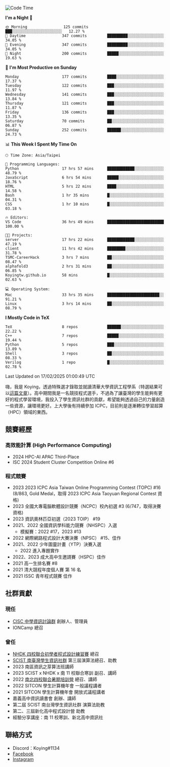 <!--START_SECTION:waka-->
![Code Time](http://img.shields.io/badge/Code%20Time-1%2C376%20hrs%2030%20mins-blue)

**I'm a Night 🦉** 

```text
🌞 Morning                125 commits         ███░░░░░░░░░░░░░░░░░░░░░░   12.27 % 
🌆 Daytime                347 commits         █████████░░░░░░░░░░░░░░░░   34.05 % 
🌃 Evening                347 commits         █████████░░░░░░░░░░░░░░░░   34.05 % 
🌙 Night                  200 commits         █████░░░░░░░░░░░░░░░░░░░░   19.63 % 
```
📅 **I'm Most Productive on Sunday** 

```text
Monday                   177 commits         ████░░░░░░░░░░░░░░░░░░░░░   17.37 % 
Tuesday                  122 commits         ███░░░░░░░░░░░░░░░░░░░░░░   11.97 % 
Wednesday                141 commits         ███░░░░░░░░░░░░░░░░░░░░░░   13.84 % 
Thursday                 121 commits         ███░░░░░░░░░░░░░░░░░░░░░░   11.87 % 
Friday                   136 commits         ███░░░░░░░░░░░░░░░░░░░░░░   13.35 % 
Saturday                 70 commits          ██░░░░░░░░░░░░░░░░░░░░░░░   06.87 % 
Sunday                   252 commits         ██████░░░░░░░░░░░░░░░░░░░   24.73 % 
```


📊 **This Week I Spent My Time On** 

```text
🕑︎ Time Zone: Asia/Taipei

💬 Programming Languages: 
Python                   17 hrs 57 mins      ████████████░░░░░░░░░░░░░   48.79 % 
JavaScript               6 hrs 54 mins       █████░░░░░░░░░░░░░░░░░░░░   18.76 % 
HTML                     5 hrs 22 mins       ████░░░░░░░░░░░░░░░░░░░░░   14.58 % 
Bash                     1 hr 35 mins        █░░░░░░░░░░░░░░░░░░░░░░░░   04.31 % 
CSS                      1 hr 10 mins        █░░░░░░░░░░░░░░░░░░░░░░░░   03.18 % 

🔥 Editors: 
VS Code                  36 hrs 49 mins      █████████████████████████   100.00 % 

🐱‍💻 Projects: 
server                   17 hrs 22 mins      ████████████░░░░░░░░░░░░░   47.19 % 
client                   11 hrs 42 mins      ████████░░░░░░░░░░░░░░░░░   31.78 % 
TSMC-CareerHack          3 hrs 7 mins        ██░░░░░░░░░░░░░░░░░░░░░░░   08.47 % 
alphafold3               2 hrs 31 mins       ██░░░░░░░░░░░░░░░░░░░░░░░   06.85 % 
Koyingtw.github.io       58 mins             █░░░░░░░░░░░░░░░░░░░░░░░░   02.63 % 

💻 Operating System: 
Mac                      33 hrs 35 mins      ███████████████████████░░   91.21 % 
Linux                    3 hrs 14 mins       ██░░░░░░░░░░░░░░░░░░░░░░░   08.79 % 
```

**I Mostly Code in TeX** 

```text
TeX                      8 repos             ██████░░░░░░░░░░░░░░░░░░░   22.22 % 
C++                      7 repos             █████░░░░░░░░░░░░░░░░░░░░   19.44 % 
Python                   5 repos             ███░░░░░░░░░░░░░░░░░░░░░░   13.89 % 
Shell                    3 repos             ██░░░░░░░░░░░░░░░░░░░░░░░   08.33 % 
Verilog                  1 repo              █░░░░░░░░░░░░░░░░░░░░░░░░   02.78 % 
```




 Last Updated on 17/02/2025 01:00:49 UTC
<!--END_SECTION:waka-->


嗨，我是 Koying，透過特殊選才錄取並就讀清華大學資訊工程學系（特選結果可以[這篇文章](https://koyingtw.github.io/2022/10/31/%E7%89%B9%E9%81%B8%E5%BF%83%E5%BE%97/)）。高中期間我是一名競技程式選手，不過為了讓臺灣的學生能夠有更好的程式學習環境，我投入了學生資訊社群的貢獻，希望能夠透過自己的力量創造一些資源，讓環境更好。上大學後有持續參加 ICPC，目前則是逐漸轉往學習超算（HPC）領域的東西。

## 競賽經歷
### 高效能計算 (High Performance Computing)
- 2024 HPC-AI APAC Third-Place
- ISC 2024 Student Cluster Competition Online #6

### 程式競賽
- 2023 2023 ICPC Asia Taiwan Online Programming Contest (TOPC) #16 (8/863, Gold Medal，取得 2023 ICPC Asia Taoyuan Regional Contest 資格)
- 2023 全國大專電腦軟體設計競賽（NCPC）校內初選 #3 (6/747，取得決賽資格)
- 2023 資訊奧林匹亞初選（2023 TOIP） #19
- 2021、2022 全國資訊學科能力競賽（NHSPC）入選
    - 模擬賽：2022 #17，2023 #13
- 2022 網際網路程式設計大賽決賽（NPSC） #15、佳作
- 2021、2022 少年圖靈計畫（YTP）決賽入選
    - 2022 進入專題實作
- 2022、2023 成大高中生邀請賽（HSPC）佳作
- 2021 高一生排名賽 #8
- 2021 清大競程年度個人賽 第 16 名
- 2021 ISSC 青年程式競賽 佳作

## 社群貢獻
### 現任
- [CISC 中學資訊討論群](https://discord.gg/mc9CgJvjZz) 創辦人、管理員
- IONCamp 總召

### 曾任
- [NHDK 四校聯合初學者程式設計練習賽](https://www.facebook.com/profile.php?id=100064076583372) 總召
- [SCIST 南臺灣學生資訊社群](https://www.facebook.com/scist.tw) 第三屆演算法總召、助教
- 2023 南區資訊之芽算法班講師
- 2023 SCIST x NHDK x 南 11 校聯合寒訓 副召、講師
- 2022 [南北四校聯合暑期培訓營](https://github.com/HHSH-CYSH-WGSH-HSNU-Summer-Camp/) 總召、講師
- 2022 SITCON 學生計算機年會 一般議程講者
- 2021 SITCON 學生計算機年會 開放式議程講者
- 嘉義高中資訊讀書會 創辦、講師
- 第二屆 SCIST 南台灣學生資訊社群 演算法助教
- 第二、三屆新化高中程式設計營 助教
- 經驗分享講座：南 11 校寒訓、新北高中資訊社

## 聯絡方式
- Discord：Koying#1134
- [Facebook](https://www.facebook.com/profile.php?id=100015800760577)
- [Instagram](https://www.instagram.com/cisc._.koying/)
